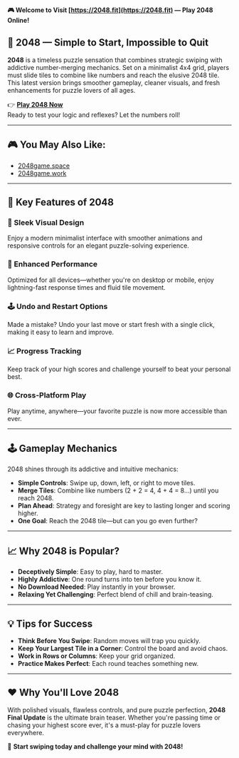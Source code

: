 **🎮 Welcome to Visit [https://2048.fit](https://2048.fit) — Play 2048 Online!**

## 🌟 2048 — Simple to Start, Impossible to Quit

**2048** is a timeless puzzle sensation that combines strategic swiping with addictive number-merging mechanics. Set on a minimalist 4x4 grid, players must slide tiles to combine like numbers and reach the elusive 2048 tile. This latest version brings smoother gameplay, cleaner visuals, and fresh enhancements for puzzle lovers of all ages.

👉 **[Play 2048 Now](https://2048.fit)**  
Ready to test your logic and reflexes? Let the numbers roll!

---

## 🎮 You May Also Like:

- [2048game.space](https://2048game.space)  
- [2048game.work](https://2048game.work)

---

## 🔑 Key Features of 2048

### 🎨 Sleek Visual Design  
Enjoy a modern minimalist interface with smoother animations and responsive controls for an elegant puzzle-solving experience.

### 🧠 Enhanced Performance  
Optimized for all devices—whether you're on desktop or mobile, enjoy lightning-fast response times and fluid tile movement.

### 🕹️ Undo and Restart Options  
Made a mistake? Undo your last move or start fresh with a single click, making it easy to learn and improve.

### 📈 Progress Tracking  
Keep track of your high scores and challenge yourself to beat your personal best.

### 🌐 Cross-Platform Play  
Play anytime, anywhere—your favorite puzzle is now more accessible than ever.

---

## 🕹️ Gameplay Mechanics

2048 shines through its addictive and intuitive mechanics:

- **Simple Controls**: Swipe up, down, left, or right to move tiles.
- **Merge Tiles**: Combine like numbers (2 + 2 = 4, 4 + 4 = 8…) until you reach 2048.
- **Plan Ahead**: Strategy and foresight are key to lasting longer and scoring higher.
- **One Goal**: Reach the 2048 tile—but can you go even further?

---

## 📈 Why 2048 is Popular?

- **Deceptively Simple**: Easy to play, hard to master.
- **Highly Addictive**: One round turns into ten before you know it.
- **No Download Needed**: Play instantly in your browser.
- **Relaxing Yet Challenging**: Perfect blend of chill and brain-teasing.

---

## 💡 Tips for Success

- **Think Before You Swipe**: Random moves will trap you quickly.
- **Keep Your Largest Tile in a Corner**: Control the board and avoid chaos.
- **Work in Rows or Columns**: Keep your grid organized.
- **Practice Makes Perfect**: Each round teaches something new.

---

## ❤️ Why You'll Love 2048

With polished visuals, flawless controls, and pure puzzle perfection, **2048 Final Update** is the ultimate brain teaser. Whether you're passing time or chasing your highest score ever, it's a must-play for puzzle lovers everywhere.

🚀 **Start swiping today and challenge your mind with 2048!**

